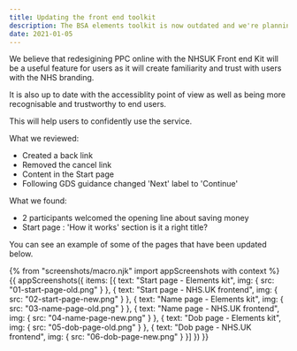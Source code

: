 ```yaml
---
title: Updating the front end toolkit
description: The BSA elements toolkit is now outdated and we're planning to move to the NHS Digital front end toolkit. 
date: 2021-01-05
---
```


We believe that redesigining PPC online with the NHSUK Front end Kit will be a useful feature for users as it will create familiarity and trust with users with the NHS branding. 

It is also up to date with the accessiblity point of view as well as being more recognisable and trustworthy to end users.

This will help users to confidently use the service.

What we reviewed:

* Created a back link
* Removed the cancel link
* Content in the Start page
* Following GDS guidance changed 'Next' label to 'Continue'

What we found:

* 2 participants welcomed the opening line about saving money
* Start page : 'How it works' section is it a right title?

You can see an example of some of the pages that have been updated below. 

{% from "screenshots/macro.njk" import appScreenshots with context %}
{{ appScreenshots({
  items: [{
      text: "Start page - Elements kit",
      img: { src: "01-start-page-old.png" }
    }, {
      text: "Start page - NHS.UK frontend",
      img: { src: "02-start-page-new.png" }
    }, {
      text: "Name page - Elements kit",
      img: { src: "03-name-page-old.png" }
    }, {
      text: "Name page - NHS.UK frontend",
      img: { src: "04-name-page-new.png" }
    }, {
      text: "Dob page - Elements kit",
      img: { src: "05-dob-page-old.png" }
    }, {
      text: "Dob page - NHS.UK frontend",
      img: { src: "06-dob-page-new.png" }
    }]
}) }}
